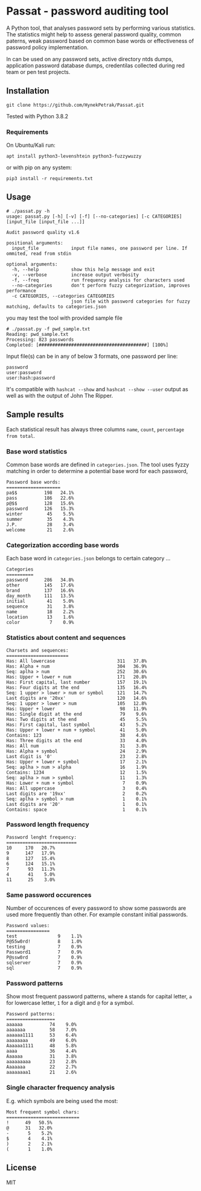 # Passat - password auditing tool

A Python tool, that analyses password sets by performing various statistics. The statistics might help to assess general password quality, common paterns, weak password based on common base words or effectiveness of password policy implementation. 

In can be used on any password sets, active directory ntds dumps, application password database dumps, credentilas collected during red team or pen test projects.

## Installation

```
git clone https://github.com/HynekPetrak/Passat.git
```
Tested with Python 3.8.2

### Requirements

On Ubuntu/Kali run:

```
apt install python3-levenshtein python3-fuzzywuzzy
```
or with pip on any system:

```
pip3 install -r requirements.txt
```

## Usage 

```
# ./passat.py -h
usage: passat.py [-h] [-v] [-f] [--no-categories] [-c CATEGORIES] [input_file [input_file ...]]

Audit password quality v1.6

positional arguments:
  input_file            input file names, one password per line. If ommited, read from stdin

optional arguments:
  -h, --help            show this help message and exit
  -v, --verbose         increase output verbosity
  -f, --freq            run frequency analysis for characters used
  --no-categories       don't perform fuzzy categorization, improves performance
  -c CATEGORIES, --categories CATEGORIES
                        json file with password categories for fuzzy matching, defaults to categories.json

```

you may test the tool with provided sample file

```
# ./passat.py -f pwd_sample.txt
Reading: pwd_sample.txt
Processing: 823 passwords
Completed: [########################################] [100%]
```
Input file(s) can be in any of below 3 formats, one password per line:
```
password
user:password
user:hash:password
```
It's compatible with `hashcat --show` and `hashcat --show --user` output as well as with the output of John The Ripper.

## Sample results

Each statistical result has always three columns `name`, `count`, `percentage from total`.

### Base word statistics 

Common base words are defined in `categories.json`. The tool uses fyzzy matching in order to determine a potential base word for each password,

```
Password base words:
====================
pa$$          198   24.1%
pass          186   22.6%
p@$$          128   15.6%
password      126   15.3%
winter         45    5.5%
summer         35    4.3%
J.P.           28    3.4%
welcome        21    2.6%
```

### Categorization according base words

Each base word in `categories.json` belongs to certain category ...

```
Categories
==========
password      286   34.8%
other         145   17.6%
brand         137   16.6%
day_month     111   13.5%
initial        41    5.0%
sequence       31    3.8%
name           18    2.2%
location       13    1.6%
color           7    0.9%
```
### Statistics about content and sequences
```
Charsets and sequences:
=======================
Has: All lowercase                       311   37.8%
Has: Alpha + num                         304   36.9%
Seq: aplha > num                         252   30.6%
Has: Upper + lower + num                 171   20.8%
Has: First capital, last number          157   19.1%
Has: Four digits at the end              135   16.4%
Seq: 1 upper > lower > num or symbol     121   14.7%
Last digits are '20xx'                   120   14.6%
Seq: 1 upper > lower > num               105   12.8%
Has: Upper + lower                        98   11.9%
Has: Single digit at the end              79    9.6%
Has: Two digits at the end                45    5.5%
Has: First capital, last symbol           43    5.2%
Has: Upper + lower + num + symbol         41    5.0%
Contains: 123                             38    4.6%
Has: Three digits at the end              33    4.0%
Has: All num                              31    3.8%
Has: Alpha + symbol                       24    2.9%
Last digit is '0'                         23    2.8%
Has: Upper + lower + symbol               17    2.1%
Seq: aplha > num > alpha                  16    1.9%
Contains: 1234                            12    1.5%
Seq: aplha > num > symbol                 11    1.3%
Has: Lower + num + symbol                  7    0.9%
Has: All uppercase                         3    0.4%
Last digits are '19xx'                     2    0.2%
Seq: aplha > symbol > num                  1    0.1%
Last digits are '20'                       1    0.1%
Contains: space                            1    0.1%
```


### Password length frequency

```
Password lenght frequency:
==========================
10     170   20.7%
9      147   17.9%
8      127   15.4%
6      124   15.1%
7       93   11.3%
4       41    5.0%
11      25    3.0%
```
### Same password occurences
Number of occurences of every password to show some passwords are used more frequently than other. For example constant initial passwords.
```
Password values:
================
test               9    1.1%
P@55w0rd!          8    1.0%
testing            7    0.9%
Password1          7    0.9%
P@ssw0rd           7    0.9%
sqlserver          7    0.9%
sql                7    0.9%
```

### Password patterns

Show most frequent password patterns, where `A` stands for capital letter, `a` for lowercase letter, `1` for a digit and `@` for a symbol.
```
Password patterns:
==================
aaaaaa          74    9.0%
aaaaaaa         58    7.0%
aaaaaa1111      53    6.4%
aaaaaaaa        49    6.0%
Aaaaaa1111      48    5.8%
aaaa            36    4.4%
Aaaaaa          31    3.8%
aaaaaaaaa       23    2.8%
Aaaaaaa         22    2.7%
aaaaaaaa1       21    2.6%
```

### Single character frequency analysis

E.g. which symbols are being used the most:
```
Most frequent symbol chars:
===========================
!      49   50.5%
@      31   32.0%
-       5    5.2%
$       4    4.1%
)       2    2.1%
(       1    1.0%
```

## License

MIT
